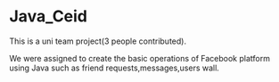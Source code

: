 # Java_Ceid

This is a uni team project(3 people contributed).

We were assigned to create the basic operations of  Facebook  platform using Java such as friend requests,messages,users wall.
